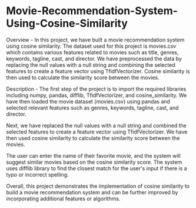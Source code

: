 # Movie-Recommendation-System-Using-Cosine-Similarity
Overview -
In this project, we have built a movie recommendation system using cosine similarity. The dataset used for this project is movies.csv which contains various features related to movies such as title, genres, keywords, tagline, cast, and director. We have preprocessed the data by replacing the null values with a null string and combining the selected features to create a feature vector using TfidfVectorizer. Cosine similarity is then used to calculate the similarity score between the movies.

Description -
The first step of the project is to import the required libraries including numpy, pandas, difflib, TfidfVectorizer, and cosine_similarity. We have then loaded the movie dataset (movies.csv) using pandas and selected relevant features such as genres, keywords, tagline, cast, and director.

Next, we have replaced the null values with a null string and combined the selected features to create a feature vector using TfidfVectorizer. We have then used cosine similarity to calculate the similarity score between the movies.

The user can enter the name of their favorite movie, and the system will suggest similar movies based on the cosine similarity score. The system uses difflib library to find the closest match for the user's input if there is a typo or incorrect spelling.

Overall, this project demonstrates the implementation of cosine similarity to build a movie recommendation system and can be further improved by incorporating additional features or algorithms.




